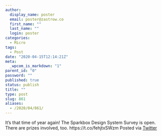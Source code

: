 ```yaml
---
author:
  display_name: poster
  email: poster@zastrow.co
  first_name: ""
  last_name: ""
  login: poster
categories:
  - Micro
tags:
  - Post
date: "2020-04-15T12:14:21Z"
meta:
  _wpcom_is_markdown: "1"
parent_id: "0"
password: ""
published: true
status: publish
title: ""
type: post
slug: 861
aliases:
  - /2020/04/861/
---
```

<p>It’s that time of year again! The Sparkbox Design System Survey is open. There are prizes involved, too. https://t.co/fehjtxSWzm Posted via <a href="http://twitter.com/zastrow/status/1250448375062896640">Twitter</a></p>
